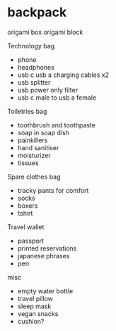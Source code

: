 # backpack

origami box
origami block

Technology bag
- phone
- headphones
- usb c usb a charging cables x2
- usb splitter
- usb power only filter
- usb c male to usb a female

Toiletries bag
- toothbrush and toothpaste
- soap in soap dish
- painkillers
- hand sanitiser
- moisturizer
- tissues

Spare clothes bag
- tracky pants for comfort
- socks
- boxers
- tshirt

Travel wallet
- passport
- printed reservations
- japanese phrases
- pen

misc
- empty water bottle
- travel pillow
- sleep mask
- vegan snacks
- cushion?